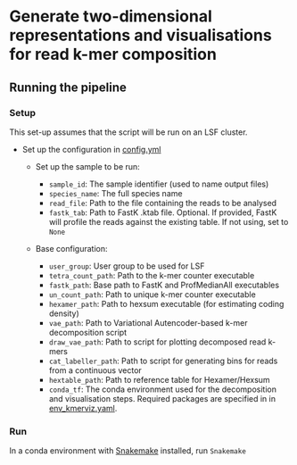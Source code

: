 # Generate two-dimensional representations and visualisations for read k-mer composition

## Running the pipeline

### Setup
This set-up assumes that the script will be run on an LSF cluster.

- Set up the configuration in <a href="https://github.com/CobiontID/kmer_decomposition/blob/main/readviz_pipeline/config.yml">config.yml</a>
  - Set up the sample to be run: 
     - `sample_id`: The sample identifier (used to name output files)
     - `species_name`: The full species name 
     - `read_file`: Path to the file containing the reads to be analysed
     - `fastk_tab`: Path to FastK .ktab file. Optional. If provided, FastK will profile the reads against the existing table. If not using, set to `None`
     
   - Base configuration:
     - `user_group`: User group to be used for LSF
     - `tetra_count_path`: Path to the k-mer counter executable
     - `fastk_path`: Base path to FastK and ProfMedianAll executables
     - `un_count_path`: Path to unique k-mer counter executable
     - `hexamer_path`: Path to hexsum executable (for estimating coding density)
     - `vae_path`: Path to Variational Autencoder-based k-mer decomposition script
     - `draw_vae_path`: Path to script for plotting decomposed read k-mers
     - `cat_labeller_path`: Path to script for generating bins for reads from a continuous vector
     - `hextable_path`: Path to reference table for Hexamer/Hexsum
     - `conda_tf`: The conda environment used for the decomposition and visualisation steps. Required packages are specified in in <a href="https://github.com/CobiontID/kmer_decomposition/blob/main/env_kmerviz.yaml">env_kmerviz.yaml</a>.

### Run
In a conda environment with <a href="https://snakemake.readthedocs.io/en/stable/">Snakemake</a> installed, run `Snakemake`

